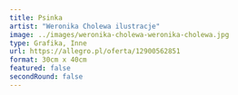 ```yaml
---
title: Psinka
artist: "Weronika Cholewa ilustracje"
image: ../images/weronika-cholewa-weronika-cholewa.jpg
type: Grafika, Inne
url: https://allegro.pl/oferta/12900562851
format: 30cm x 40cm
featured: false
secondRound: false
---
```


